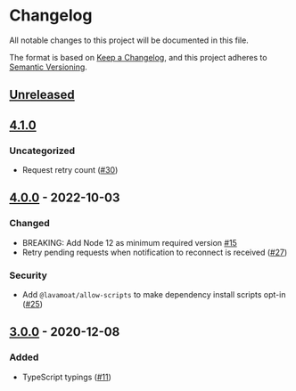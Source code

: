 # Changelog
All notable changes to this project will be documented in this file.

The format is based on [Keep a Changelog](https://keepachangelog.com/en/1.0.0/),
and this project adheres to [Semantic Versioning](https://semver.org/spec/v2.0.0.html).

## [Unreleased]

## [4.1.0]
### Uncategorized
- Request retry count ([#30](https://github.com/MetaMask/json-rpc-middleware-stream/pull/30))

## [4.0.0] - 2022-10-03
### Changed
- BREAKING: Add Node 12 as minimum required version [#15](https://github.com/MetaMask/json-rpc-middleware-stream/pull/15)
- Retry pending requests when notification to reconnect is received ([#27](https://github.com/MetaMask/json-rpc-middleware-stream/pull/27))

### Security
- Add `@lavamoat/allow-scripts` to make dependency install scripts opt-in ([#25](https://github.com/MetaMask/json-rpc-middleware-stream/pull/25))

## [3.0.0] - 2020-12-08
### Added
- TypeScript typings ([#11](https://github.com/MetaMask/json-rpc-middleware-stream/pull/11))

[Unreleased]: https://github.com/MetaMask/json-rpc-middleware-stream/compare/v4.1.0...HEAD
[4.1.0]: https://github.com/MetaMask/json-rpc-middleware-stream/compare/v4.0.0...v4.1.0
[4.0.0]: https://github.com/MetaMask/json-rpc-middleware-stream/compare/v3.0.0...v4.0.0
[3.0.0]: https://github.com/MetaMask/json-rpc-middleware-stream/releases/tag/v3.0.0
